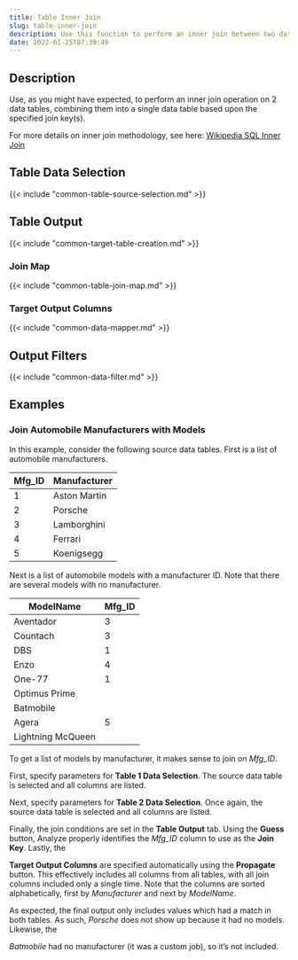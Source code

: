 ```yaml
---
title: Table Inner Join
slug: table-inner-join
description: Use this function to perform an inner join between two data tables
date: 2022-01-25T07:39:49
---
```



## Description


Use, as you might have expected, to perform an inner join operation on 2 data tables, combining them into a single data table based upon the specified join key(s).


For more details on inner join methodology, see here: [Wikipedia SQL Inner Join](http://en.wikipedia.org/wiki/Join_%28SQL%29#Inner_join)



## Table Data Selection




{{< include "common-table-source-selection.md" >}}


## Table Output




{{< include "common-target-table-creation.md" >}}


### Join Map

{{< include "common-table-join-map.md" >}}

### Target Output Columns


{{< include "common-data-mapper.md" >}}


## Output Filters


{{< include "common-data-filter.md" >}}







## Examples


### Join Automobile Manufacturers with Models


In this example, consider the following source data tables. First is a list of automobile manufacturers.



| Mfg_ID | Manufacturer |
|--------|--------------|
| 1      | Aston Martin |
| 2      | Porsche      |
| 3      | Lamborghini  |
| 4      | Ferrari      |
| 5      | Koenigsegg   |

Next is a list of automobile models with a manufacturer ID. Note that there are several models with no manufacturer.




| ModelName         | Mfg_ID |
|-------------------|--------|
| Aventador         |   3    |
| Countach          |   3    |
| DBS               |   1    |
| Enzo              |   4    |
| One-77            |   1    |
| Optimus Prime     |        |
| Batmobile         |        |
| Agera             |   5    |
| Lightning McQueen |        |

To get a list of models by manufacturer, it makes sense to join on *Mfg_ID*.


First, specify parameters for **Table 1 Data Selection**. The source data table is selected and all columns are listed.



Next, specify parameters for **Table 2 Data Selection**. Once again, the source data table is selected and all columns are listed.



Finally, the join conditions are set in the **Table Output** tab. Using the **Guess** button, Analyze properly identifies the *Mfg_ID* column to use as the **Join Key**. Lastly, the 


**Target Output Columns** are specified automatically using the **Propagate** button. This effectively includes all columns from all tables, with all join columns included only a single time. Note that the columns are sorted alphabetically, first by *Manufacturer* and next by *ModelName*.



As expected, the final output only includes values which had a match in both tables. As such, *Porsche* does not show up because it had no models. Likewise, the 


*Batmobile* had no manufacturer (it was a custom job), so it’s not included.
